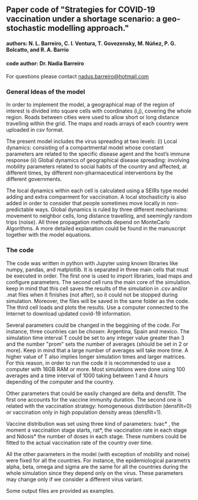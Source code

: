 ## Paper code of "Strategies for COVID-19 vaccination  under a shortage scenario: a geo-stochastic modelling approach."
#### authors: N. L. Barreiro, C. I. Ventura, T. Govezensky, M. Núñez, P. G. Bolcatto, and R. A. Barrio
#### code author: Dr. Nadia Barreiro

For questions please contact nadus.barreiro@hotmail.com

### General Ideas of the model

In order to implement the model, a geographical map of the region of interest is divided into square cells with coordinates (i,j), covering the whole region.  Roads between cities were used to allow short or long distance travelling within the grid.
The maps and roads arrays of each country were uploaded in csv format.

The present  model includes the virus spreading at two levels: 
(i) Local dynamics: consisting of a compartmental model whose constant parameters are related to the specific disease agent and the host’s immune response
(ii) Global dynamics of geographical disease spreading: involving mobility parameters related to social habits of the country and affected, at different times, by different non-pharmaceutical interventions by the  different governments.

The local dynamics within each cell is calculated using a SEIRs type model adding and extra comparment for vaccination. A local stochasticity is also added in order to consider that people sometimes move locally in non-predictable ways. 
Global dynamics is ruled by three different mechanisms: movement to neighbor cells, long distance travelling, and seemingly random trips (noise). All three propagation methods depend on MonteCarlo Algorithms. 
A more detailed explanation could be found in the manuscript together with the model equations. 

### The code

The code was written in python with Jupyter using known libraries like numpy, pandas, and matplotlib. It is separated in three main cells that must be executed in order. The first one is used to import libraries, load maps and configure parameters. The second cell runs the main core of the simulation. keep in mind that this cell saves the results of the simulation in .csv and/or .mat files when it finishes (not after), so it could not be stopped during simulation. Moreover, the files will be saved in the same folder as the code. The third cell loads and plots the results. Use a computer connected to the Internet to download updated covid-19 information. 

Several parameters could be changed in the beggining of the code. For instance, three countries can be chosen: Argentina, Spain and mexico.
The simulation time interval T could be set to any integer value greater than 3 and the number "prom" sets the number of averages (should be set in 2 or more). Keep in mind that a large number of averages will take more time. A higher value of T also implies longer simulation times and larger matrices. For this reason, in order to run the code it is recommended to use a computer with 16GB RAM or more. Most simulations were done using 100 averages and a time interval of 1000 taking between 1 and 4 hours depending of the computer and the country. 

Other parameters that could be easily changed are delta and densfilt. The first one accounts for the vaccine immunity duration. The second one is related with the vaccination strategy: homogeneous distribution (densfilt=0) or vaccination only in high population density areas (densfilt=1).

Vaccine distribution was set using three kind of parameters: tvac* , the moment a vaccination stage starts, rat*, the vaccination rate in each stage and Ndosis* the number of doses in each stage. These numbers could be fitted to the actual vaccination rate of the country over time. 

All the other parameters in the model (with exception of mobility and noise) were fixed for all the countries. For instance, the epidemiological parametrs alpha, beta, omega and sigma are the same for all the countries during the whole simulation since they depend only on the virus. These parameters may change only if we consider a different virus variant. 

Some output files are provided as examples.








